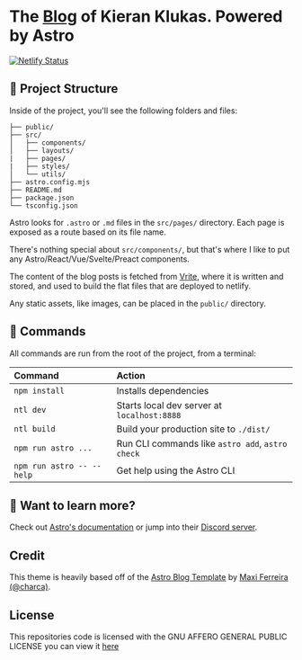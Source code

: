 # The [Blog](https://kieranklukas.com) of Kieran Klukas. Powered by Astro

[![Netlify Status](https://api.netlify.com/api/v1/badges/a6f714aa-10c4-443a-8b98-c9d687227961/deploy-status)](https://app.netlify.com/sites/funny-empanada-9407a1/deploys)

## 🚀 Project Structure

Inside of the project, you'll see the following folders and files:

```
├── public/
├── src/
│   ├── components/
│   ├── layouts/
|   ├── pages/
|   ├── styles/
│   └── utils/
├── astro.config.mjs
├── README.md
├── package.json
└── tsconfig.json
```

Astro looks for `.astro` or `.md` files in the `src/pages/` directory. Each page is exposed as a route based on its file name.

There's nothing special about `src/components/`, but that's where I like to put any Astro/React/Vue/Svelte/Preact components.

The content of the blog posts is fetched from [Vrite](https://vrite.io/), where it is written and stored, and used to build the flat files that are deployed to netlify.

Any static assets, like images, can be placed in the `public/` directory.

## 🧞 Commands

All commands are run from the root of the project, from a terminal:

| Command                   | Action                                           |
| :------------------------ | :----------------------------------------------- |
| `npm install`             | Installs dependencies                            |
| `ntl dev`                 | Starts local dev server at `localhost:8888`      |
| `ntl build`               | Build your production site to `./dist/`          |
| `npm run astro ...`       | Run CLI commands like `astro add`, `astro check` |
| `npm run astro -- --help` | Get help using the Astro CLI                     |

## 👀 Want to learn more?

Check out [Astro's documentation](https://docs.astro.build) or jump into their [Discord server](https://astro.build/chat).

## Credit

This theme is heavily based off of the [Astro Blog Template](https://github.com/Charca/astro-blog-template) by [Maxi Ferreira (@charca)](https://twitter.com/charca).

## License

This repositories code is licensed with the GNU AFFERO GENERAL PUBLIC LICENSE you can view it [here](LICENSE.md)
